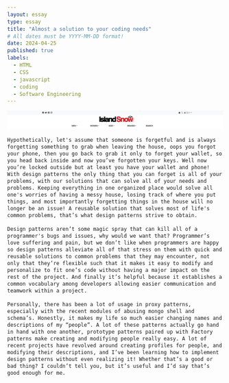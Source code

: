 ```yaml
---
layout: essay
type: essay
title: "Almost a solution to your coding needs"
# All dates must be YYYY-MM-DD format!
date: 2024-04-25
published: true
labels:
  - HTML
  - CSS
  - javascript
  - coding
  - Software Engineering
---
```

<img width="700px" class="rounded float-start pe-4" src="../img/WOD.png">


	Hypothetically, let's assume that someone is forgetful and is always forgetting something to grab when leaving the house, oops you forgot your phone, then you go back to grab it only to forget your wallet, so you head back inside and now you’ve forgotten your keys. Well now you’re locked outside but at least you have your wallet and phone! With design patterns the only thing that you can forget is all of your problems, with our solutions that can solve all of your needs and problems. Keeping everything in one organized place would solve all one's worries of having a messy house, losing track of where you put things, and most importantly forgetting things in the house will no longer be an issue! A reusable solution that solves most of life's common problems, that’s what design patterns strive to obtain.

	Design patterns aren’t some magic spray that can kill all of a programmer's bugs and issues, why would we want that? Programmer’s love suffering and pain, but we don’t like when programmers are happy so design patterns alleviate all of that stress on them with quick and reusable solutions to common problems that they may encounter, not only that they’re flexible such that it makes it easy to modify and personalize to fit one’s code without having a major impact on the rest of the project. And finally it’s helpful because it establishes a common vocabulary among developers allowing easier communication and teamwork within a project.

	Personally, there has been a lot of usage in proxy patterns, especially with the recent modules of abusing mongo shell and schema’s. Honestly, it makes my life so much easier changing names and descriptions of my “people”. A lot of these patterns actually go hand in hand with one another, prototype patterns paired up with Factory patterns make creating and modifying people really easy. A lot of recent projects have revolved around creating profiles for people, and modifying their descriptions, and I’ve been learning how to implement design patterns without even realizing it! Whether that’s a good or bad thing? I couldn’t tell you, but it’s useful and I’d say that’s good enough for me.
